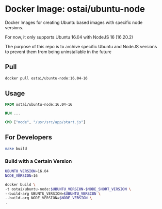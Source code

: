 # Docker Image: ostai/ubuntu-node

Docker Images for creating Ubuntu based images with specific node versions.

For now, it only supports Ubuntu 16.04 with NodeJS 16 (16.20.2)

The purpose of this repo is to archive specific Ubuntu and NodeJS versions to prevent them from being uninstallable in the future

## Pull

```sh
docker pull ostai/ubuntu-node:16.04-16
```

## Usage

```Dockerfile
FROM ostai/ubuntu-node:16.04-16

RUN ...

CMD ["node", "/usr/src/app/start.js"]
```

## For Developers

```sh
make build
```

### Build with a Certain Version

```sh
UBUNTU_VERSION=16.04
NODE_VERSION=16

docker build \
-t ostai/ubuntu-node:$UBUNTU_VERSION-$NODE_SHORT_VERSION \
--build-arg UBUNTU_VERSION=$UBUNTU_VERSION \
--build-arg NODE_VERSION=$NODE_VERSION \
.
```
